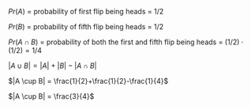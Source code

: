 $Pr(A)$ = probability of first flip being heads = $1/2$

$Pr(B)$ = probability of fifth flip being heads = $1/2$

$Pr(A \cap B)$ = probability of both the first and fifth flip being heads = $(1/2) \cdot (1/2) = 1/4$

$|A \cup B| = |A|+|B|-|A \cap B|$

$|A \cup B| = \frac{1}{2}+\frac{1}{2}-\frac{1}{4}$

$|A \cup B| = \frac{3}{4}$